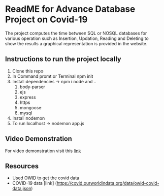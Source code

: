# ReadME for Advance Database Project on Covid-19

 The project computes the time between SQL or NOSQL databases for various operation such as Insertion, Updation, Reading and Deleting to show the results a graphical representation is provided in the website.

 ## Instructions to run the project locally
 1. Clone this repo
 2. In Command promt or Terminal npm init
 3. Install dependencies -> npm i node and ..
    1. body-parser
    2. ejs
    3. express
    4. https
    5. mongoose
    6. mysql
4. Install nodemon
5. To run localhost -> nodemon app.js

## Video Demonstration
For video demonstration visit this [ link ](https://drive.google.com/file/d/1h1PkH0X0VGV1DuaDtKBtAZpa3Tj14Wc3/view?usp=sharing)

## Resources
* Used [OWID](https://github.com/owid) to get the covid data
* COVID-19 data [link] (https://covid.ourworldindata.org/data/owid-covid-data.json)

